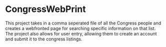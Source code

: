 # CongressWebPrint
This project takes in a comma seperated file of all the Congress people and creates a webfronted page for searching specific information on that list.
The project also allows for user entry, allowing them to create an account and submit it to the congress listings.
